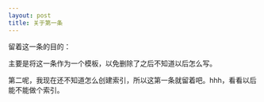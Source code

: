 ```yaml
---
layout: post
title: 关于第一条
---
```


留着这一条的目的：

主要是将这一条作为一个模板，以免删除了之后不知道以后怎么写。

第二呢，我现在还不知道怎么创建索引，所以这第一条就留着吧。hhh，看看以后能不能做个索引。


